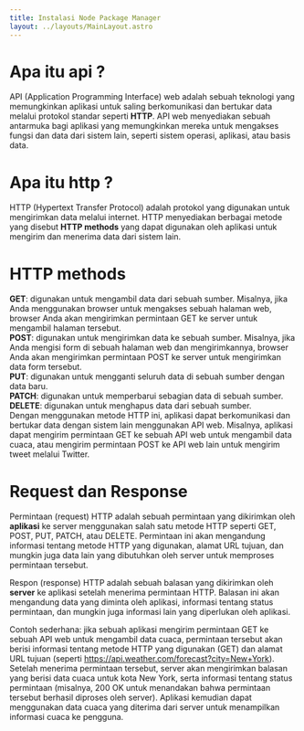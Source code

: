 ```yaml
---
title: Instalasi Node Package Manager
layout: ../layouts/MainLayout.astro
---
```

# Apa itu api ?

API (Application Programming Interface) web adalah sebuah teknologi yang memungkinkan aplikasi untuk saling berkomunikasi dan bertukar data melalui protokol standar seperti <b>HTTP</b>. API web menyediakan sebuah antarmuka bagi aplikasi yang memungkinkan mereka untuk mengakses fungsi dan data dari sistem lain, seperti sistem operasi, aplikasi, atau basis data.
# Apa itu http ?
HTTP (Hypertext Transfer Protocol) adalah protokol yang digunakan untuk mengirimkan data melalui internet. HTTP menyediakan berbagai metode yang disebut <b>HTTP methods</b> yang dapat digunakan oleh aplikasi untuk mengirim dan menerima data dari sistem lain.
</br>
# HTTP methods
<b>GET</b>: digunakan untuk mengambil data dari sebuah sumber. Misalnya, jika Anda menggunakan browser untuk mengakses sebuah halaman web, browser Anda akan mengirimkan permintaan GET ke server untuk mengambil halaman tersebut.</br>
<b>POST</b>: digunakan untuk mengirimkan data ke sebuah sumber. Misalnya, jika Anda mengisi form di sebuah halaman web dan mengirimkannya, browser Anda akan mengirimkan permintaan POST ke server untuk mengirimkan data form tersebut.</br>
<b>PUT</b>: digunakan untuk mengganti seluruh data di sebuah sumber dengan data baru.</br>
<b>PATCH</b>: digunakan untuk memperbarui sebagian data di sebuah sumber.</br>
<b>DELETE</b>: digunakan untuk menghapus data dari sebuah sumber.</br>
Dengan menggunakan metode HTTP ini, aplikasi dapat berkomunikasi dan bertukar data dengan sistem lain menggunakan API web. Misalnya, aplikasi dapat mengirim permintaan GET ke sebuah API web untuk mengambil data cuaca, atau mengirim permintaan POST ke API web lain untuk mengirim tweet melalui Twitter.

# Request dan Response
Permintaan (request) HTTP adalah sebuah permintaan yang dikirimkan oleh <b>aplikasi</b> ke server menggunakan salah satu metode HTTP seperti GET, POST, PUT, PATCH, atau DELETE. Permintaan ini akan mengandung informasi tentang metode HTTP yang digunakan, alamat URL tujuan, dan mungkin juga data lain yang dibutuhkan oleh server untuk memproses permintaan tersebut.

Respon (response) HTTP adalah sebuah balasan yang dikirimkan oleh <b>server</b> ke aplikasi setelah menerima permintaan HTTP. Balasan ini akan mengandung data yang diminta oleh aplikasi, informasi tentang status permintaan, dan mungkin juga informasi lain yang diperlukan oleh aplikasi.

Contoh sederhana: jika sebuah aplikasi mengirim permintaan GET ke sebuah API web untuk mengambil data cuaca, permintaan tersebut akan berisi informasi tentang metode HTTP yang digunakan (GET) dan alamat URL tujuan (seperti https://api.weather.com/forecast?city=New+York). Setelah menerima permintaan tersebut, server akan mengirimkan balasan yang berisi data cuaca untuk kota New York, serta informasi tentang status permintaan (misalnya, 200 OK untuk menandakan bahwa permintaan tersebut berhasil diproses oleh server). Aplikasi kemudian dapat menggunakan data cuaca yang diterima dari server untuk menampilkan informasi cuaca ke pengguna.